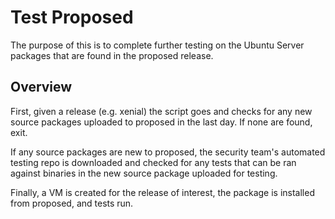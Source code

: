 # Test Proposed

The purpose of this is to complete further testing on the Ubuntu Server packages that are found in the proposed release.

## Overview

First, given a release (e.g. xenial) the script goes and checks for any new source packages uploaded to proposed in the last day. If none are found, exit.

If any source packages are new to proposed, the security team's automated testing repo is downloaded and checked for any tests that can be ran against binaries in the new source package uploaded for testing.

Finally, a VM is created for the release of interest, the package is installed from proposed, and tests run.
